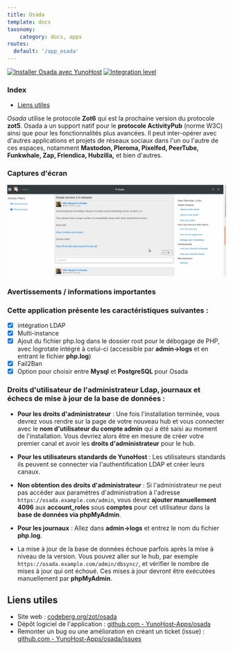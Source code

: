 ```yaml
---
title: Osada
template: docs
taxonomy:
    category: docs, apps
routes:
  default: '/app_osada'
---
```


[![Installer Osada avec YunoHost](https://install-app.yunohost.org/install-with-yunohost.svg)](https://install-app.yunohost.org/?app=osada) [![Integration level](https://dash.yunohost.org/integration/osada.svg)](https://dash.yunohost.org/appci/app/osada)

### Index

- [Liens utiles](#liens-utiles)

*Osada* utilise le protocole **Zot6** qui est la prochaine version du protocole **zot5**. Osada a un support natif pour le **protocole ActivityPub** (norme W3C) ainsi que pour les fonctionnalités plus avancées. Il peut inter-opérer avec d'autres applications et projets de réseaux sociaux dans l'un ou l'autre de ces espaces, notamment **Mastodon, Pleroma, Pixelfed, PeerTube, Funkwhale, Zap, Friendica, Hubzilla,** et bien d'autres.

### Captures d'écran

![Capture d'écran de Osada](https://github.com/YunoHost-Apps/osada_ynh/blob/master/doc/screenshots/comment_on_posts.gif)

### Avertissements / informations importantes

### Cette application présente les caractéristiques suivantes :
- [X] intégration LDAP
- [X] Multi-instance
- [X] Ajout du fichier php.log dans le dossier root pour le débogage de PHP, avec logrotate intégré à celui-ci (accessible par **admin->logs** et en entrant le fichier **php.log**)
- [X] Fail2Ban
- [X] Option pour choisir entre **Mysql** et **PostgreSQL** pour Osada

### Droits d'utilisateur de l'administrateur Ldap, journaux et échecs de mise à jour de la base de données :

- **Pour les droits d'administrateur** : Une fois l'installation terminée, vous devrez vous rendre sur la page de votre nouveau hub et vous connecter avec le **nom d'utilisateur du compte admin** qui a été saisi au moment de l'installation. Vous devriez alors être en mesure de créer votre premier canal et avoir les **droits d'administrateur** pour le hub.

- **Pour les utilisateurs standards de YunoHost** : Les utilisateurs standards ils peuvent se connecter via l'authentification LDAP et créer leurs canaux.

- **Non obtention des droits d'administrateur** : Si l'administrateur ne peut pas accéder aux paramètres d'administration à l'adresse `https://osada.example.com/admin`, vous devez **ajouter manuellement 4096** aux **account_roles** sous **comptes** pour cet utilisateur dans la **base de données via phpMyAdmin**.

- **Pour les journaux** : Allez dans **admin->logs** et entrez le nom du fichier **php.log**.

- La mise à jour de la base de données échoue parfois après la mise à niveau de la version. Vous pouvez aller sur le hub, par exemple `https://osada.example.com/admin/dbsync/`, et vérifier le nombre de mises à jour qui ont échoué. Ces mises à jour devront être exécutées manuellement par **phpMyAdmin**.

## Liens utiles

+ Site web : [codeberg.org/zot/osada](https://codeberg.org/zot/osada)
+ Dépôt logiciel de l'application : [github.com - YunoHost-Apps/osada](https://github.com/YunoHost-Apps/osada_ynh)
+ Remonter un bug ou une amélioration en créant un ticket (issue) : [github.com - YunoHost-Apps/osada/issues](https://github.com/YunoHost-Apps/osada_ynh/issues)
